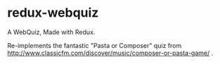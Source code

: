 # redux-webquiz

A WebQuiz, Made with Redux.

Re-implements the fantastic "Pasta or Composer" quiz from http://www.classicfm.com/discover/music/composer-or-pasta-game/ .
